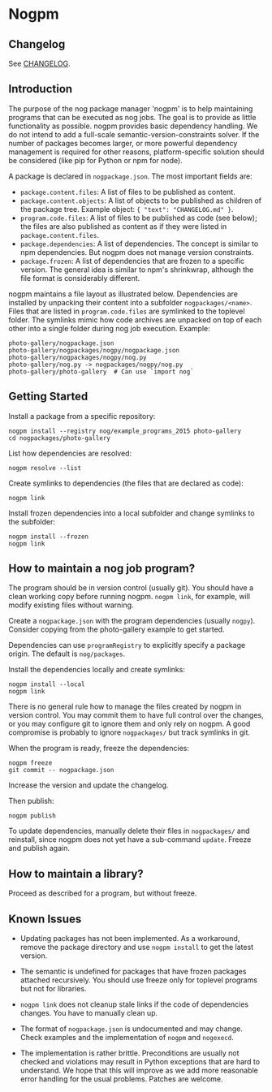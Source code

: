 # Nogpm

## Changelog

See [CHANGELOG](./CHANGELOG.md).

## Introduction

The purpose of the nog package manager 'nogpm' is to help maintaining programs
that can be executed as nog jobs.  The goal is to provide as little
functionality as possible.  nogpm provides basic dependency handling.  We do
not intend to add a full-scale semantic-version-constraints solver.  If the
number of packages becomes larger, or more powerful dependency management is
required for other reasons, platform-specific solution should be considered
(like pip for Python or npm for node).

A package is declared in `nogpackage.json`.  The most important fields are:

 - `package.content.files`: A list of files to be published as content.
 - `package.content.objects`: A list of objects to be published as children of
   the package tree.  Example object: `{ "text": "CHANGELOG.md" }`.
 - `program.code.files`: A list of files to be published as code (see below);
   the files are also published as content as if they were listed in
   `package.content.files`.
 - `package.dependencies`: A list of dependencies.  The concept is similar to
   npm dependencies.  But nogpm does not manage version constraints.
 - `package.frozen`: A list of dependencies that are frozen to a specific
   version.  The general idea is similar to npm's shrinkwrap, although the file
   format is considerably different.

nogpm maintains a file layout as illustrated below. Dependencies are installed
by unpacking their content into a subfolder `nogpackages/<name>`.  Files that
are listed in `program.code.files` are symlinked to the toplevel folder.  The
symlinks mimic how code archives are unpacked on top of each other into
a single folder during nog job execution.  Example:

    photo-gallery/nogpackage.json
    photo-gallery/nogpackages/nogpy/nogpackage.json
    photo-gallery/nogpackages/nogpy/nog.py
    photo-gallery/nog.py -> nogpackages/nogpy/nog.py
    photo-gallery/photo-gallery  # Can use `import nog`

## Getting Started

Install a package from a specific repository:

    nogpm install --registry nog/example_programs_2015 photo-gallery
    cd nogpackages/photo-gallery

List how dependencies are resolved:

    nogpm resolve --list

Create symlinks to dependencies (the files that are declared as code):

    nogpm link

Install frozen dependencies into a local subfolder and change symlinks to the
subfolder:

    nogpm install --frozen
    nogpm link

## How to maintain a nog job program?

The program should be in version control (usually git).  You should have
a clean working copy before running nogpm.  `nogpm link`, for example, will
modify existing files without warning.

Create a `nogpackage.json` with the program dependencies (usually `nogpy`).
Consider copying from the photo-gallery example to get started.

Dependencies can use `programRegistry` to explicitly specify a package origin.
The default is `nog/packages`.

Install the dependencies locally and create symlinks:

    nogpm install --local
    nogpm link

There is no general rule how to manage the files created by nogpm in version
control.  You may commit them to have full control over the changes, or you may
configure git to ignore them and only rely on nogpm.  A good compromise is
probably to ignore `nogpackages/` but track symlinks in git.

When the program is ready, freeze the dependencies:

    nogpm freeze
    git commit -- nogpackage.json

Increase the version and update the changelog.

Then publish:

    nogpm publish

To update dependencies, manually delete their files in `nogpackages/` and
reinstall, since nogpm does not yet have a sub-command `update`.  Freeze and
publish again.

## How to maintain a library?

Proceed as described for a program, but without freeze.

## Known Issues

 - Updating packages has not been implemented.  As a workaround, remove the
   package directory and use `nogpm install` to get the latest version.

 - The semantic is undefined for packages that have frozen packages attached
   recursively.  You should use freeze only for toplevel programs but not for
   libraries.

 - `nogpm link` does not cleanup stale links if the code of dependencies
   changes.  You have to manually clean up.

 - The format of `nogpackage.json` is undocumented and may change.  Check
   examples and the implementation of `nogpm` and `nogexecd`.

 - The implementation is rather brittle.  Preconditions are usually not checked
   and violations may result in Python exceptions that are hard to understand.
   We hope that this will improve as we add more reasonable error handling for
   the usual problems.  Patches are welcome.
